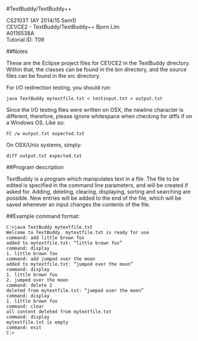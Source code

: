 #TextBuddy/TextBuddy++

CS2103T (AY 2014/15 Sem1)  
CE1/CE2 - TextBuddy/TextBuddy++
Bjorn Lim  
A0116538A  
Tutorial ID: T09  

##Notes

These are the Eclipse project files for CE1/CE2 in the TextBuddy directory. Within that, the classes can be found in the bin directory, and the source files can be found in the src directory.

For I/O redirection testing, you should run:

```
java TextBuddy mytextfile.txt < testinput.txt > output.txt
```

Since the I/O testing files were written on OSX, the newline character is different, therefore, please ignore whitespace when checking for diffs if on a Windows OS. Like so:

```
FC /w output.txt expected.txt
```

On OSX/Unix systems, simply:

```
diff output.txt expected.txt
```

##Program description

TextBuddy is a program which manipulates text in a file. The file to be edited is specified in the command line parameters, and will be created if asked for. Adding, deleting, clearing, displaying, sorting and searching are possible. New entries will be added to the end of the file, which will be saved whenever an input changes the contents of the file.

##Example command format:

```
C:>java TextBuddy mytextfile.txt
Welcome to TextBuddy. mytextfile.txt is ready for use
command: add little brown fox
added to mytextfile.txt: “little brown fox”
command: display
1. little brown fox
command: add jumped over the moon
added to mytextfile.txt: “jumped over the moon”
command: display
1. little brown fox
2. jumped over the moon
command: delete 2
deleted from mytextfile.txt: “jumped over the moon”
command: display
1. little brown fox
command: clear
all content deleted from mytextfile.txt
command: display
mytextfile.txt is empty
command: exit
C:>
```
